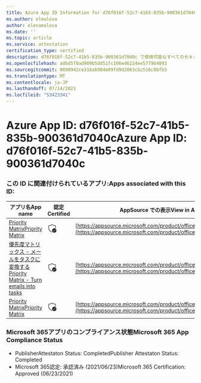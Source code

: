 ```yaml
---
title: Azure App ID Information for d76f016f-52c7-41b5-835b-900361d7040c
ms.author: elmalova
author: elenamalova
ms.date: ''
ms.topic: article
ms.service: attestation
certification_type: certified
description: d76f016f-52c7-41b5-835b-900361d7040c で使用可能なすべてのセキュリティおよびコンプライアンス情報。
ms.openlocfilehash: adbd5f8ad909b5dd51fc106ed6224ee577964893
ms.sourcegitcommit: 0098942ce316ab984e09fd9d2063cbc516c8bfb5
ms.translationtype: MT
ms.contentlocale: ja-JP
ms.lasthandoff: 07/14/2021
ms.locfileid: "53423341"
---
```

# <a name="azure-app-id-d76f016f-52c7-41b5-835b-900361d7040c"></a><span data-ttu-id="4786b-103">Azure App ID: d76f016f-52c7-41b5-835b-900361d7040c</span><span class="sxs-lookup"><span data-stu-id="4786b-103">Azure App ID: d76f016f-52c7-41b5-835b-900361d7040c</span></span>


### <a name="apps-associated-with-this-id"></a><span data-ttu-id="4786b-104">この ID に関連付けられているアプリ:</span><span class="sxs-lookup"><span data-stu-id="4786b-104">Apps associated with this ID:</span></span>
| <span data-ttu-id="4786b-105">**アプリ名**</span><span class="sxs-lookup"><span data-stu-id="4786b-105">**App name**</span></span> | <span data-ttu-id="4786b-106">**認定**</span><span class="sxs-lookup"><span data-stu-id="4786b-106">**Certified**</span></span> | <span data-ttu-id="4786b-107">**AppSource での表示**</span><span class="sxs-lookup"><span data-stu-id="4786b-107">**View in AppSource**</span></span> |
|-|-|-|
| [<span data-ttu-id="4786b-108">Priority Matrix</span><span class="sxs-lookup"><span data-stu-id="4786b-108">Priority Matrix</span></span>](https://docs.microsoft.com/en-us/microsoft-365-app-certification/forward/WA104382005) | <img alt="Certified application badge" src="../media/certified-badge.png" height="25" width="25" /> | [https://appsource.microsoft.com/product/office/WA104382005](https://appsource.microsoft.com/product/office/WA104382005) |
| [<span data-ttu-id="4786b-109">優先度マトリックス - メールをタスクに変換する</span><span class="sxs-lookup"><span data-stu-id="4786b-109">Priority Matrix - Turn emails into tasks</span></span>](https://docs.microsoft.com/en-us/microsoft-365-app-certification/forward/WA104381735) | <img alt="Certified application badge" src="../media/certified-badge.png" height="25" width="25" /> | [https://appsource.microsoft.com/product/office/WA104381735](https://appsource.microsoft.com/product/office/WA104381735) |
| [<span data-ttu-id="4786b-110">Priority Matrix</span><span class="sxs-lookup"><span data-stu-id="4786b-110">Priority Matrix</span></span>](https://docs.microsoft.com/en-us/microsoft-365-app-certification/forward/appfluenceinc.m_pm_msft) | <img alt="Certified application badge" src="../media/certified-badge.png" height="25" width="25" /> | [https://appsource.microsoft.com/product/office/appfluenceinc.m_pm_msft](https://appsource.microsoft.com/product/office/appfluenceinc.m_pm_msft) |

### <a name="microsoft-365-app-compliance-status"></a><span data-ttu-id="4786b-111">Microsoft 365アプリのコンプライアンス状態</span><span class="sxs-lookup"><span data-stu-id="4786b-111">Microsoft 365 App Compliance Status</span></span>
- <span data-ttu-id="4786b-112">PublisherAttestaton Status: Completed</span><span class="sxs-lookup"><span data-stu-id="4786b-112">Publisher Attestaton Status: Completed</span></span>
- <span data-ttu-id="4786b-113">Microsoft 365認定: 承認済み (2021/06/23)</span><span class="sxs-lookup"><span data-stu-id="4786b-113">Microsoft 365 Certification: Approved (06/23/2021)</span></span>
